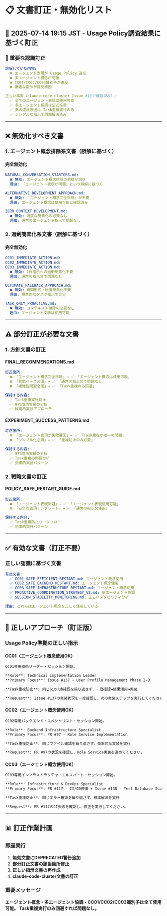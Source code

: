# 📋 文書訂正・無効化リスト

## 📅 2025-07-14 19:15 JST - Usage Policy調査結果に基づく訂正

### 🚨 重要な認識訂正

```yaml
誤解していた内容:
  ❌ エージェント表現が Usage Policy 違反
  ❌ 多エージェント概念が問題
  ❌ CC01/CC02/CC03識別子が違反
  ❌ 複雑な指示が違反原因

正しい事実（claude-code-cluster Issue #13で確認済み）:
  ✅ 全てのエージェント表現は使用可能
  ✅ 多エージェント協調は公式推奨
  ✅ 真の違反原因は Task重複実行のみ
  ✅ シンプルな指示で問題解決済み
```

---

## ❌ 無効化すべき文書

### 1. エージェント概念排除系文書（誤解に基づく）

#### 完全無効化
```yaml
NATURAL_CONVERSATION_STARTERS.md:
  ❌ 無効: エージェント概念排除の前提が誤り
  理由: 「エージェント表現が問題」という誤解に基づく

ALTERNATIVE_DEVELOPMENT_APPROACH.md:
  ❌ 無効: 「エージェント概念完全排除」が不要
  理由: エージェント概念は使用可能と確認済み

ZERO_CONTEXT_DEVELOPMENT.md:
  ❌ 無効: 過度な簡素化の必要なし
  理由: 通常のエージェント指示で問題なし
```

### 2. 過剰簡素化系文書（誤解に基づく）

#### 完全無効化
```yaml
CC01_IMMEDIATE_ACTION.md:
CC02_IMMEDIATE_ACTION.md: 
CC03_IMMEDIATE_ACTION.md:
  ❌ 無効: 1行指示への過剰簡素化不要
  理由: 通常の指示文で問題なし

ULTIMATE_FALLBACK_APPROACH.md:
  ❌ 無効: 質問形式・極度簡素化不要
  理由: 標準的なタスク指示で充分

TASK_ONLY_PROACTIVE.md:
  ❌ 無効: コンテキスト排除の必要なし
  理由: エージェント文脈は使用可能
```

---

## ⚠️ 部分訂正が必要な文書

### 1. 方針文書の訂正

#### FINAL_RECOMMENDATIONS.md
```yaml
訂正箇所:
  ❌ 「エージェント概念完全排除」→ ✅ 「エージェント概念は使用可能」
  ❌ 「質問ベース必須」→ ✅ 「通常の指示文で問題なし」
  ❌ 「複雑性回避必須」→ ✅ 「Task重複のみ回避」

保持する内容:
  ✅ Task重複実行防止
  ✅ 97%成功実績の分析
  ✅ 段階的実装アプローチ
```

#### EXPERIMENT_SUCCESS_PATTERNS.md  
```yaml
訂正箇所:
  ❌ 「エージェント表現が失敗要因」→ ✅ 「Task重複が唯一の問題」
  ❌ 「シンプル化必須」→ ✅ 「重複防止のみ必要」

保持する内容:
  ✅ 97%成功実績の分析
  ✅ Task重複の問題分析
  ✅ 効果的実装パターン
```

### 2. 戦略文書の訂正

#### POLICY_SAFE_RESTART_GUIDE.md
```yaml
訂正箇所:
  ❌ 「エージェント表現回避」→ ✅ 「エージェント表現使用可能」
  ❌ 「安全な表現テンプレート」→ ✅ 「通常の指示文使用」

保持する内容:
  ✅ Task重複防止ワークフロー
  ✅ 効率的実行パターン
```

---

## ✅ 有効な文書（訂正不要）

### 正しい認識に基づく文書
```yaml
有効文書:
  ✅ CC01_SAFE_EFFICIENT_RESTART.md: エージェント概念使用
  ✅ CC02_SAFE_BACKEND_RESTART.md: エージェント概念使用
  ✅ CC03_SAFE_INFRASTRUCTURE_RESTART.md: エージェント概念使用
  ✅ PROACTIVE_COORDINATION_STRATEGY_V2.md: 多エージェント協調
  ✅ SESSION_STABILITY_MONITORING.md: 正しいスタビリティ分析

理由: これらはエージェント概念を正しく使用している
```

---

## 🔧 正しいアプローチ（訂正版）

### Usage Policy準拠の正しい指示

#### CC01（エージェント概念使用OK）
```markdown
CC01専用技術リーダー・セッション開始。

**Role**: Technical Implementation Leader
**Primary Focus**: Issue #137 - User Profile Management Phase 2-B

**Task重複防止**: 同じGitHub確認を繰り返さず、一度確認→結果活用→実装

**Request**: Issue #137の実装状況を一度確認し、次の実装ステップを実行してください。
```

#### CC02（エージェント概念使用OK）
```markdown
CC02専用バックエンド・スペシャリスト・セッション開始。

**Role**: Backend Infrastructure Specialist  
**Primary Focus**: PR #97 - Role Service Implementation

**Task重複防止**: 同じファイル確認を繰り返さず、効率的な実装を実行

**Request**: PR #97の状況を確認し、Role Service実装を進めてください。
```

#### CC03（エージェント概念使用OK）
```markdown
CC03専用インフラストラクチャ・エキスパート・セッション開始。

**Role**: Infrastructure & DevOps Specialist
**Primary Focus**: PR #117 - CI/CD修復 + Issue #138 - Test Database Isolation

**Task重複防止**: 同じエラー確認を繰り返さず、根本解決を実行

**Request**: PR #117のCI失敗を確認し、修正を実行してください。
```

---

## 📊 訂正作業計画

### 即座実行
1. **無効文書にDEPRECATED警告追加**
2. **部分訂正文書の該当箇所修正**
3. **正しい指示文書の再作成**
4. **claude-code-cluster文書の訂正**

### 重要メッセージ
**エージェント概念・多エージェント協調・CC01/CC02/CC03識別子は全て使用可能。
Task重複実行のみ回避すれば問題なし。**